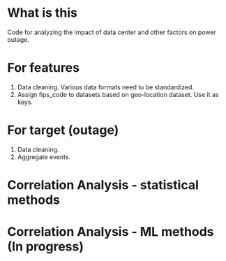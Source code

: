 # What is this
Code for analyzing the impact of data center and other factors on power outage.
# For features
1. Data cleaning. Various data formats need to be standardized.
2. Assign fips_code to datasets based on geo-location dataset. Use it as keys.
# For target (outage)
1. Data cleaning.
2. Aggregate events.
# Correlation Analysis - statistical methods
# Correlation Analysis - ML methods (In progress)
